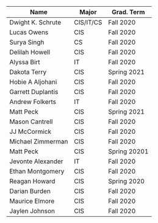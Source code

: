 | Name              | Major     | Grad. Term	|
|-------------------|-----------|---------------|
| Dwight K. Schrute | CIS/IT/CS | Fall 2020	|
| Lucas Owens       | CIS       | Fall 2020	|
| Surya Singh       | CS        | Fall 2020	|
| Delilah Howell    | CIS       | Fall 2020	|
| Alyssa Birt       | IT        | Fall 2020	|
| Dakota Terry      | CIS       | Spring 2021   |
| Hobie A Aljohani  | CIS       | Fall 2020 |
| Garrett Duplantis | CIS       | Fall 2020 |
| Andrew  Folkerts  | IT        | Fall 2020 |
| Matt Peck         | CIS       | Spring 2021|
| Mason Cantrell    | CIS       | Fall 2020 |
| JJ McCormick	    | CIS	    | Fall 2020	|
| Michael Zimmerman | CIS	    | Fall 2020 |
| Matt Peck         | CIS       | Spring 20201 |
| Jevonte Alexander | IT	| Fall 2020 |
|  Ethan   Montgomery|  CIS      |      Fall 2020|
| Reagan Howard     |CIS        |Spring 2020|
|Darian Burden 	    |CIS	|Fall 2020|
| Maurice Elmore    | CIS       | Fall 2020 |
| Jaylen Johnson    | CIS       | Fall 2020 |
